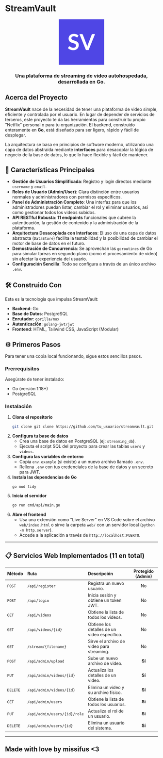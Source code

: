 # StreamVault
<p align="center">
  <a href="#">
    <img src="./assets/logo.svg" alt="Logo de StreamVault" width="150">
  </a>

  <h3 align="center">Una plataforma de streaming de video autohospedada, desarrollada en Go.</h3>


</p>

## Acerca del Proyecto

**StreamVault** nace de la necesidad de tener una plataforma de video simple, eficiente y controlada por el usuario. En lugar de depender de servicios de terceros, este proyecto te da las herramientas para construir tu propio "Netflix" personal o para tu organización. El backend, construido enteramente en **Go**, está diseñado para ser ligero, rápido y fácil de desplegar.

La arquitectura se basa en principios de software moderno, utilizando una capa de datos abstraída mediante **interfaces** para desacoplar la lógica de negocio de la base de datos, lo que lo hace flexible y fácil de mantener.

## 🚀 Características Principales

* **Gestión de Usuarios Simplificada**: Registro y login directos mediante `username` y `email`.
* **Roles de Usuario (Admin/User)**: Clara distinción entre usuarios normales y administradores con permisos específicos.
* **Panel de Administración Completo**: Una interfaz para que los administradores puedan listar, cambiar el rol y eliminar usuarios, así como gestionar todos los videos subidos.
* **API RESTful Robusta**: **11 endpoints** funcionales que cubren la autenticación, la gestión de contenido y la administración de la plataforma.
* **Arquitectura Desacoplada con Interfaces**: El uso de una capa de datos abstracta (`DataStore`) facilita la testabilidad y la posibilidad de cambiar el motor de base de datos en el futuro.
* **Demostración de Concurrencia**: Se aprovechan las `goroutines` de Go para simular tareas en segundo plano (como el procesamiento de video) sin afectar la experiencia del usuario.
* **Configuración Sencilla**: Todo se configura a través de un único archivo `.env`.

## 🛠️ Construido Con

Esta es la tecnología que impulsa StreamVault:

* **Backend**: Go
* **Base de Datos**: PostgreSQL
* **Enrutador**: `gorilla/mux`
* **Autenticación**: `golang-jwt/jwt`
* **Frontend**: HTML, Tailwind CSS, JavaScript (Modular)

## ⚙️ Primeros Pasos

Para tener una copia local funcionando, sigue estos sencillos pasos.

### Prerrequisitos

Asegúrate de tener instalado:
* Go (versión 1.18+)
* PostgreSQL

### Instalación

1.  **Clona el repositorio**
    ```sh
    git clone git clone https://github.com/tu_usuario/streamvault.git
    ```
2.  **Configura tu base de datos**
    * Crea una base de datos en PostgreSQL (ej: `streaming_db`).
    * Ejecuta el script SQL del proyecto para crear las tablas `users` y `videos`.
3.  **Configura las variables de entorno**
    * Copia `env.example` (si existe) a un nuevo archivo llamado `.env`.
    * Rellena `.env` con tus credenciales de la base de datos y un secreto para JWT.
4.  **Instala las dependencias de Go**
    ```sh
    go mod tidy
    ```
5.  **Inicia el servidor**
    ```sh
    go run cmd/api/main.go
    ```
6.  **Abre el frontend**
    * Usa una extensión como "Live Server" en VS Code sobre el archivo `web/index.html` o sirve la carpeta `web/` con un servidor local (`python -m http.server`).
    * Accede a la aplicación a través de `http://localhost:PUERTO`.

---

## 📋 Servicios Web Implementados (11 en total)

| Método | Ruta                      | Descripción                                 | Protegido (Admin) |
| :----- | :------------------------ | :------------------------------------------ | :---------------: |
| `POST` | `/api/register`           | Registra un nuevo usuario.                  |         No        |
| `POST` | `/api/login`              | Inicia sesión y obtiene un token JWT.       |         No        |
| `GET`  | `/api/videos`             | Obtiene la lista de todos los videos.       |         No        |
| `GET`  | `/api/videos/{id}`        | Obtiene los detalles de un video específico.|         No        |
| `GET`  | `/stream/{filename}`      | Sirve el archivo de video para streaming.   |         No        |
| `POST` | `/api/admin/upload`       | Sube un nuevo archivo de video.             |        **Sí** |
| `PUT`  | `/api/admin/videos/{id}`  | Actualiza los detalles de un video.         |        **Sí** |
| `DELETE`| `/api/admin/videos/{id}`  | Elimina un video y su archivo físico.       |        **Sí** |
| `GET`  | `/api/admin/users`        | Obtiene la lista de todos los usuarios.     |        **Sí** |
| `PUT`  | `/api/admin/users/{id}/role` | Actualiza el rol de un usuario.            |        **Sí** |
| `DELETE`| `/api/admin/users/{id}`   | Elimina un usuario del sistema.             |        **Sí** |

---

## Made with love by missifus <3